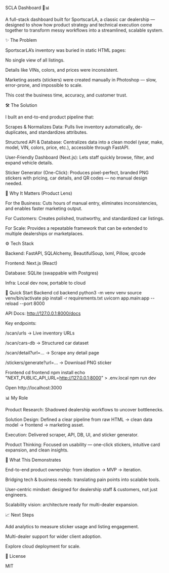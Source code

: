SCLA Dashboard 🚗📊

A full-stack dashboard built for SportscarLA, a classic car dealership — designed to show how product strategy and technical execution come together to transform messy workflows into a streamlined, scalable system.

✨ The Problem

SportscarLA’s inventory was buried in static HTML pages:

No single view of all listings.

Details like VINs, colors, and prices were inconsistent.

Marketing assets (stickers) were created manually in Photoshop — slow, error-prone, and impossible to scale.

This cost the business time, accuracy, and customer trust.

🛠 The Solution

I built an end-to-end product pipeline that:

Scrapes & Normalizes Data: Pulls live inventory automatically, de-duplicates, and standardizes attributes.

Structured API & Database: Centralizes data into a clean model (year, make, model, VIN, colors, price, etc.), accessible through FastAPI.

User-Friendly Dashboard (Next.js): Lets staff quickly browse, filter, and expand vehicle details.

Sticker Generator (One-Click): Produces pixel-perfect, branded PNG stickers with pricing, car details, and QR codes — no manual design needed.

🚗 Why It Matters (Product Lens)

For the Business: Cuts hours of manual entry, eliminates inconsistencies, and enables faster marketing output.

For Customers: Creates polished, trustworthy, and standardized car listings.

For Scale: Provides a repeatable framework that can be extended to multiple dealerships or marketplaces.

⚙️ Tech Stack

Backend: FastAPI, SQLAlchemy, BeautifulSoup, lxml, Pillow, qrcode

Frontend: Next.js (React)

Database: SQLite (swappable with Postgres)

Infra: Local dev now, portable to cloud

🚀 Quick Start
Backend
cd backend
python3 -m venv venv
source venv/bin/activate
pip install -r requirements.txt
uvicorn app.main:app --reload --port 8000


API Docs: http://127.0.0.1:8000/docs

Key endpoints:

/scan/urls → Live inventory URLs

/scan/cars-db → Structured car dataset

/scan/detail?url=... → Scrape any detail page

/stickers/generate?url=... → Download PNG sticker

Frontend
cd frontend
npm install
echo "NEXT_PUBLIC_API_URL=http://127.0.0.1:8000" > .env.local
npm run dev


Open http://localhost:3000

📊 My Role

Product Research: Shadowed dealership workflows to uncover bottlenecks.

Solution Design: Defined a clear pipeline from raw HTML → clean data model → frontend → marketing asset.

Execution: Delivered scraper, API, DB, UI, and sticker generator.

Product Thinking: Focused on usability — one-click stickers, intuitive card expansion, and clean insights.

🌟 What This Demonstrates

End-to-end product ownership: from ideation → MVP → iteration.

Bridging tech & business needs: translating pain points into scalable tools.

User-centric mindset: designed for dealership staff & customers, not just engineers.

Scalability vision: architecture ready for multi-dealer expansion.

📈 Next Steps

Add analytics to measure sticker usage and listing engagement.

Multi-dealer support for wider client adoption.

Explore cloud deployment for scale.

📜 License

MIT